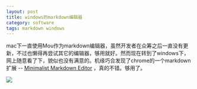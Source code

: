 ```yaml
---
layout: post
title: windows的markdown编辑器
category: software
tags: markdown windows
---
```


mac下一直使用Mou作为markdown编辑器，虽然开发者在众筹之后一直没有更新，不过也懒得再尝试其它的编辑器，够用就好。然而现在转到了windows下，网上随意看了下，貌似也没有满意的。机缘巧合发现了chrome的一个markdown扩展 -- [Minimalist Markdown Editor](https://chrome.google.com/webstore/detail/minimalist-markdown-edito/pghodfjepegmciihfhdipmimghiakcjf?utm_source=chrome-app-launcher-info-dialog) ，真的不错。够用了。

![](https://cdn.kelu.org/blog/2016/02/blog_QQ%E6%88%AA%E5%9B%BE20160228220249.png)